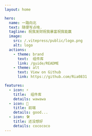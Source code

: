 ```yaml
---
layout: home

hero:
  name: 一路向北
  text: 随便写点啥.
  tagline: 祝我发财祝我暴富祝我能赢
  image:
    src: /.vitepress/public/logo.png
    alt: logo
  actions:
    - theme: brand
      text:  组件库
      link: /guide/README
    - theme: alt
      text: View on Github
      link: https://github.com/Ria0831

features:
  - icon: ⚡️
    title:  组件库
    details: wawawa
  - icon: 🖖
    title: 前端
    details: good...
  - icon: 🛠️
    title: 还没想好
    details: cocococo
---
```



